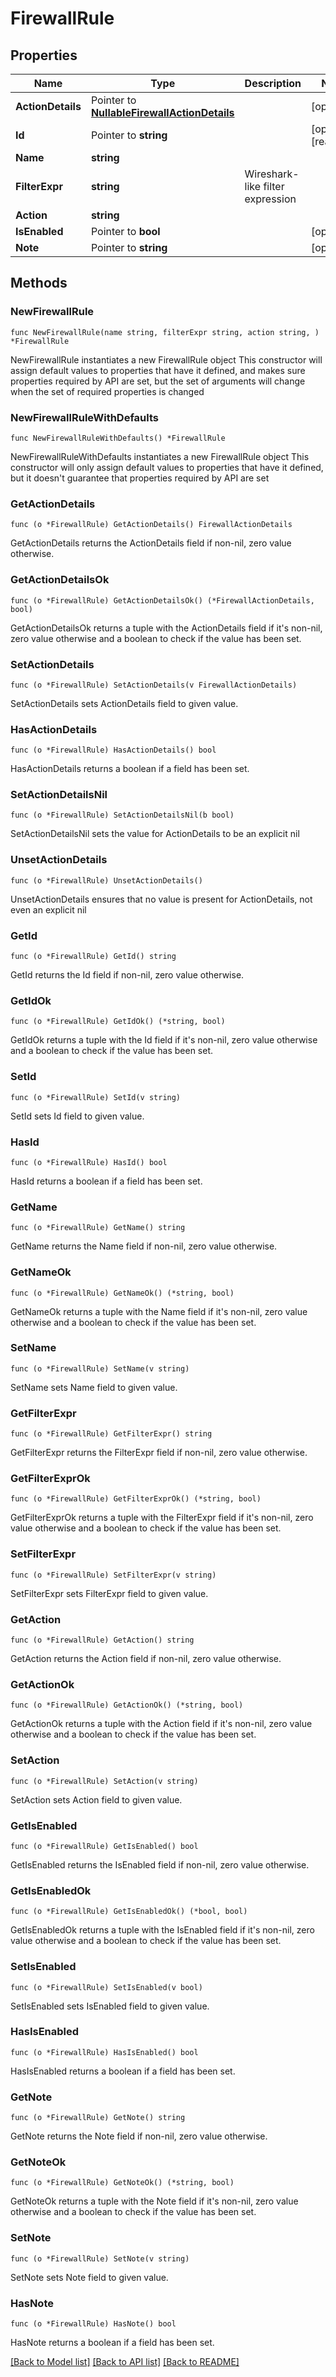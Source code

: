 # FirewallRule

## Properties

Name | Type | Description | Notes
------------ | ------------- | ------------- | -------------
**ActionDetails** | Pointer to [**NullableFirewallActionDetails**](FirewallActionDetails.md) |  | [optional] 
**Id** | Pointer to **string** |  | [optional] [readonly] 
**Name** | **string** |  | 
**FilterExpr** | **string** | Wireshark-like filter expression | 
**Action** | **string** |  | 
**IsEnabled** | Pointer to **bool** |  | [optional] 
**Note** | Pointer to **string** |  | [optional] 

## Methods

### NewFirewallRule

`func NewFirewallRule(name string, filterExpr string, action string, ) *FirewallRule`

NewFirewallRule instantiates a new FirewallRule object
This constructor will assign default values to properties that have it defined,
and makes sure properties required by API are set, but the set of arguments
will change when the set of required properties is changed

### NewFirewallRuleWithDefaults

`func NewFirewallRuleWithDefaults() *FirewallRule`

NewFirewallRuleWithDefaults instantiates a new FirewallRule object
This constructor will only assign default values to properties that have it defined,
but it doesn't guarantee that properties required by API are set

### GetActionDetails

`func (o *FirewallRule) GetActionDetails() FirewallActionDetails`

GetActionDetails returns the ActionDetails field if non-nil, zero value otherwise.

### GetActionDetailsOk

`func (o *FirewallRule) GetActionDetailsOk() (*FirewallActionDetails, bool)`

GetActionDetailsOk returns a tuple with the ActionDetails field if it's non-nil, zero value otherwise
and a boolean to check if the value has been set.

### SetActionDetails

`func (o *FirewallRule) SetActionDetails(v FirewallActionDetails)`

SetActionDetails sets ActionDetails field to given value.

### HasActionDetails

`func (o *FirewallRule) HasActionDetails() bool`

HasActionDetails returns a boolean if a field has been set.

### SetActionDetailsNil

`func (o *FirewallRule) SetActionDetailsNil(b bool)`

 SetActionDetailsNil sets the value for ActionDetails to be an explicit nil

### UnsetActionDetails
`func (o *FirewallRule) UnsetActionDetails()`

UnsetActionDetails ensures that no value is present for ActionDetails, not even an explicit nil
### GetId

`func (o *FirewallRule) GetId() string`

GetId returns the Id field if non-nil, zero value otherwise.

### GetIdOk

`func (o *FirewallRule) GetIdOk() (*string, bool)`

GetIdOk returns a tuple with the Id field if it's non-nil, zero value otherwise
and a boolean to check if the value has been set.

### SetId

`func (o *FirewallRule) SetId(v string)`

SetId sets Id field to given value.

### HasId

`func (o *FirewallRule) HasId() bool`

HasId returns a boolean if a field has been set.

### GetName

`func (o *FirewallRule) GetName() string`

GetName returns the Name field if non-nil, zero value otherwise.

### GetNameOk

`func (o *FirewallRule) GetNameOk() (*string, bool)`

GetNameOk returns a tuple with the Name field if it's non-nil, zero value otherwise
and a boolean to check if the value has been set.

### SetName

`func (o *FirewallRule) SetName(v string)`

SetName sets Name field to given value.


### GetFilterExpr

`func (o *FirewallRule) GetFilterExpr() string`

GetFilterExpr returns the FilterExpr field if non-nil, zero value otherwise.

### GetFilterExprOk

`func (o *FirewallRule) GetFilterExprOk() (*string, bool)`

GetFilterExprOk returns a tuple with the FilterExpr field if it's non-nil, zero value otherwise
and a boolean to check if the value has been set.

### SetFilterExpr

`func (o *FirewallRule) SetFilterExpr(v string)`

SetFilterExpr sets FilterExpr field to given value.


### GetAction

`func (o *FirewallRule) GetAction() string`

GetAction returns the Action field if non-nil, zero value otherwise.

### GetActionOk

`func (o *FirewallRule) GetActionOk() (*string, bool)`

GetActionOk returns a tuple with the Action field if it's non-nil, zero value otherwise
and a boolean to check if the value has been set.

### SetAction

`func (o *FirewallRule) SetAction(v string)`

SetAction sets Action field to given value.


### GetIsEnabled

`func (o *FirewallRule) GetIsEnabled() bool`

GetIsEnabled returns the IsEnabled field if non-nil, zero value otherwise.

### GetIsEnabledOk

`func (o *FirewallRule) GetIsEnabledOk() (*bool, bool)`

GetIsEnabledOk returns a tuple with the IsEnabled field if it's non-nil, zero value otherwise
and a boolean to check if the value has been set.

### SetIsEnabled

`func (o *FirewallRule) SetIsEnabled(v bool)`

SetIsEnabled sets IsEnabled field to given value.

### HasIsEnabled

`func (o *FirewallRule) HasIsEnabled() bool`

HasIsEnabled returns a boolean if a field has been set.

### GetNote

`func (o *FirewallRule) GetNote() string`

GetNote returns the Note field if non-nil, zero value otherwise.

### GetNoteOk

`func (o *FirewallRule) GetNoteOk() (*string, bool)`

GetNoteOk returns a tuple with the Note field if it's non-nil, zero value otherwise
and a boolean to check if the value has been set.

### SetNote

`func (o *FirewallRule) SetNote(v string)`

SetNote sets Note field to given value.

### HasNote

`func (o *FirewallRule) HasNote() bool`

HasNote returns a boolean if a field has been set.


[[Back to Model list]](../README.md#documentation-for-models) [[Back to API list]](../README.md#documentation-for-api-endpoints) [[Back to README]](../README.md)


